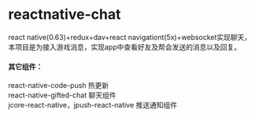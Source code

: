 # reactnative-chat
react native(0.63)+redux+dav+react navigationt(5x)+websocket实现聊天，本项目是为接入游戏消息，实现app中查看好友及帮会发送的消息以及回复。
#### 其它组件：
react-native-code-push 热更新  
react-native-gifted-chat 聊天组件  
jcore-react-native，jpush-react-native 推送通知组件  
